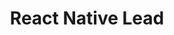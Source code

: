 ---
firstname: "Chase"
lastname: "Kapler"
title: "React Native Lead"
group: "board"
img: "ckapler.jpg"
pronouns: "he/him"
---